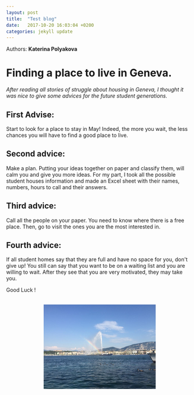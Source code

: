 ```yaml
---
layout: post
title:  "Test blog"
date:   2017-10-20 16:03:04 +0200
categories: jekyll update
---
```


Authors: **Katerina Polyakova**


<h1>Finding a place to live in Geneva.</h1>

*After reading all stories of struggle about housing in Geneva, I thought it was nice to give some advices for the future student generations.*

<h2>First Advise:</h2>

Start to look for a place to stay in May! Indeed, the more you wait, the less chances you will have to find a good place to live.

<h2>Second advice:</h2>
Make a plan. Putting your ideas together on paper and classify them, will calm you and give you more ideas. For my part, I took all the possible student houses information and made an Excel sheet with their names, numbers, hours to call and their answers.

<h2>Third advice:</h2>
Call all the people on your paper. You need to know where there is a free place. Then, go to visit the ones you are the most interested in.

<h2>Fourth advice:</h2>
If all student homes say that they are full and have no space for you, don't give up! You still can say that you want to be on a waiting list and you are willing to wait. After they see that you are very motivated, they may take you.

Good Luck !

<br>
<center><img src="/images/jetdeau.jpeg" alt=""  width="60%"></center>
<br>
<br>

